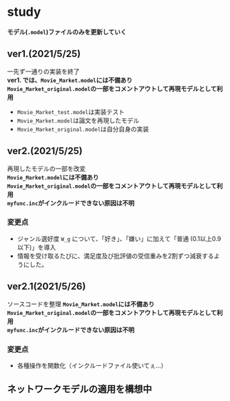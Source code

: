 # study
**モデル(`.model`)ファイルのみを更新していく**

## ver1.(2021/5/25)
一先ず一通りの実装を終了  
<strong>ver1. では、`Movie_Market.model`には不備あり</strong>  
<strong>`Movie_Market_original.model`の一部をコメントアウトして再現モデルとして利用</strong>  
+ `Movie_Market_test.model`は実装テスト
+ `Movie_Market.model`は論文を再現したモデル
+ `Movie_Market_original.model`は自分自身の実装

## ver2.(2021/5/25)
再現したモデルの一部を改変  
<strong>`Movie_Market.model`には不備あり</strong>  
<strong>`Movie_Market_original.model`の一部をコメントアウトして再現モデルとして利用</strong>  
<strong>`myfunc.inc`がインクルードできない原因は不明</strong>  
### 変更点
+ ジャンル選好度 `W_g` について、「好き」、「嫌い」に加えて「普通 (0.1以上0.9以下)」を導入
+ 情報を受け取るたびに、満足度及び批評値の受信重みを2割ずつ減衰するようにした。

## ver2.1(2021/5/26)
ソースコードを整理
<strong>`Movie_Market.model`には不備あり</strong>  
<strong>`Movie_Market_original.model`の一部をコメントアウトして再現モデルとして利用</strong>  
<strong>`myfunc.inc`がインクルードできない原因は不明</strong>  
### 変更点
+ 各種操作を関数化（インクルードファイル使いてぇ...）

## ネットワークモデルの適用を構想中
